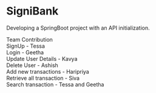 # SigniBank
Developing a SpringBoot project with an API initialization.

Team Contribution<br>
SignUp - Tessa<br>
Login - Geetha<br>
Update User Details - Kavya<br>
Delete User - Ashish<br>
Add new transactions - Haripriya<br>
Retrieve all transaction - Siva<br>
Search transaction - Tessa and Geetha<br>
